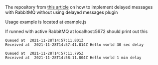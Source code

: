 The repository from [this article](https://medium.com/@ektaros/rabbitmq-delayed-messages-without-delayed-plugin-94f0e65ea4b0) on how to implement delayed messages with RabbitMQ without using delayed messages plugin

Usage example is located at example.js

If runned with active RabbitMQ at localhost:5672 should print out this
```
Queued at  2021-11-28T14:57:11.801Z
Received at  2021-11-28T14:57:41.814Z Hello world 30 sec delay

Queued at  2021-11-28T14:57:11.795Z
Received at  2021-11-28T14:58:11.804Z Hello world 1 min delay
```
